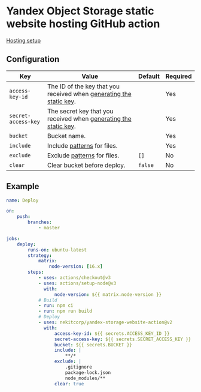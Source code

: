 # Yandex Object Storage static website hosting GitHub action

[Hosting setup](https://cloud.yandex.com/en/docs/storage/operations/hosting/setup)

## Configuration

| Key                 | Value                                                                                                                                       | Default | Required |
| ------------------- | ------------------------------------------------------------------------------------------------------------------------------------------- | ------- | -------- |
| `access-key-id`     | The ID of the key that you received when [generating the static key](https://cloud.yandex.com/en/docs/iam/operations/sa/create-access-key). |         | Yes      |
| `secret-access-key` | The secret key that you received when [generating the static key](https://cloud.yandex.com/en/docs/iam/operations/sa/create-access-key).    |         | Yes      |
| `bucket`            | Bucket name.                                                                                                                                |         | Yes      |
| `include`           | Include [patterns](https://github.com/isaacs/node-glob#glob-primer) for files.                                                              |         | Yes      |
| `exclude`           | Exclude [patterns](https://github.com/isaacs/node-glob#glob-primer) for files.                                                              | `[]`    | No       |
| `clear`             | Clear bucket before deploy.                                                                                                                 | `false` | No       |

## Example

```yaml
name: Deploy

on:
    push:
        branches:
            - master

jobs:
    deploy:
        runs-on: ubuntu-latest
        strategy:
            matrix:
                node-version: [16.x]
        steps:
            - uses: actions/checkout@v3
            - uses: actions/setup-node@v3
              with:
                  node-version: ${{ matrix.node-version }}
            # Build
            - run: npm ci
            - run: npm run build
            # Deploy
            - uses: nekitcorp/yandex-storage-website-action@v2
              with:
                  access-key-id: ${{ secrets.ACCESS_KEY_ID }}
                  secret-access-key: ${{ secrets.SECRET_ACCESS_KEY }}
                  bucket: ${{ secrets.BUCKET }}
                  include: |
                      **/*
                  exclude: |
                      .gitignore
                      package-lock.json
                      node_modules/**
                  clear: true
```
